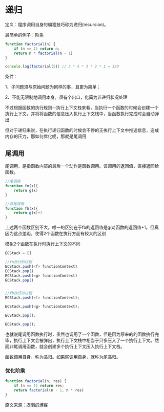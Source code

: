 # 递归

定义：程序调用自身的编程技巧称为递归(recursion)。

最简单的例子：阶乘

```javascript
function factorial(n) {
    if (n == 1) return n;
    return n * factorial(n - 1)
}

console.log(factorial(5)) // 5 * 4 * 3 * 2 * 1 = 120
```

条件：

1、子问题须与原始问题为同样的事，且更为简单；

2、不能无限制地调用本身，须有个出口，化简为非递归状况处理



不过根据函数的执行规则--执行上下文栈来看，当执行一个函数的时候会创建一个执行上下文，并将将函数的信息压入执行上下文栈中，当函数执行完成时会自动弹出

但对于递归来说，在执行递归函数的时候会不停的王执行上下文中推送信息，造成内存的压力，那如何优化呢，那就是尾调用



## 尾调用

尾调用，是指函数内部的最后一个动作是函数调用。该调用的返回值，直接返回给函数。

```javascript
//尾调用
function fn(x){
    return g(x)
}

//非尾调用
function fb(x){
    return g(x)+1
}

```

上述两个函数区别不大，唯一的区别在于fb的返回值是g(x)函数的返回值+1，但真因为这点差距，使得2个函数在执行方面有较大的区别

模拟2个函数在执行时执行上下文的不同

```javascript
ECStack = []

//fn执行的过程
ECStack.push(<f> functionContext)
ECStack.pop()
ECStack.push(<g> functionContext)
ECStack.pop()


//fb执行的过程
ECStack.push(<f> functionContext);

ECStack.push(<g> functionContext);

ECStack.pop();

ECStack.pop();
```

也就说尾调用函数执行时，虽然也调用了一个函数，但是因为原来的的函数执行完毕，执行上下文会被弹出，执行上下文栈中相当于只多压入了一个执行上下文。然而非尾调用函数，就会创建多个执行上下文压入执行上下文栈。

函数调用自身，称为递归。如果尾调用自身，就称为尾递归。



### 优化阶乘

```javascript
function factorial(n, res) {
    if (n == 1) return res;
    return factorial(n - 1, n * res)
}
```



原文来源：[冴羽的博客](https://github.com/mqyqingfeng/Blog)